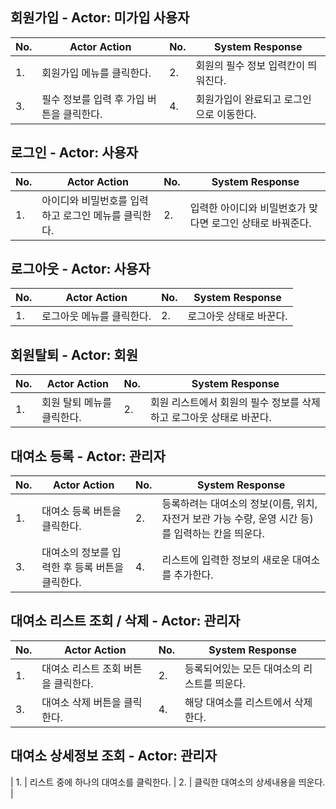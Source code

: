 ## 회원가입 - Actor: 미가입 사용자

| No. | Actor Action | No. | System Response |
| --- | --- | --- | --- |
| 1.  | 회원가입 메뉴를 클릭한다. | 2.  | 회원의 필수 정보 입력칸이 띄워진다. |
| 3.  | 필수 정보를 입력 후 가입 버튼을 클릭한다. | 4.  | 회원가입이 완료되고 로그인으로 이동한다. |

## 로그인 - Actor: 사용자

| No. | Actor Action | No. | System Response |
| --- | --- | --- | --- |
| 1.  | 아이디와 비밀번호를 입력하고 로그인 메뉴를 클릭한다. | 2.  | 입력한 아이디와 비밀번호가 맞다면 로그인 상태로 바꿔준다. |

## 로그아웃 - Actor: 사용자

| No. | Actor Action | No. | System Response |
| --- | --- | --- | --- |
| 1.  | 로그아웃 메뉴를 클릭한다. | 2.  | 로그아웃 상태로 바꾼다. |

## 회원탈퇴 - Actor: 회원

| No. | Actor Action | No. | System Response |
| --- | --- | --- | --- |
| 1.  | 회원 탈퇴 메뉴를 클릭한다. | 2. | 회원 리스트에서 회원의 필수 정보를 삭제하고 로그아웃 상태로 바꾼다. |

## 대여소 등록 - Actor: 관리자

| No. | Actor Action | No. | System Response |
| --- | --- | --- | --- |
| 1.  | 대여소 등록 버튼을 클릭한다. | 2. | 등록하려는 대여소의 정보(이름, 위치, 자전거 보관 가능 수량, 운영 시간 등)를 입력하는 칸을 띄운다. |
| 3.  | 대여소의 정보를 입력한 후 등록 버튼을 클릭한다. | 4.  | 리스트에 입력한 정보의 새로운 대여소를 추가한다. |

## 대여소 리스트 조회 /  삭제 - Actor: 관리자

| No. | Actor Action | No. | System Response |
| --- | --- | --- | --- |
| 1.  | 대여소 리스트 조회 버튼을 클릭한다. | 2. | 등록되어있는 모든 대여소의 리스트를 띄운다. |
| 3.  | 대여소 삭제 버튼을 클릭한다. | 4.  | 해당 대여소를 리스트에서 삭제한다. |

## 대여소 상세정보 조회 - Actor: 관리자

| 1.  | 리스트 중에 하나의 대여소를 클릭한다. | 2.  | 클릭한 대여소의 상세내용을 띄운다. |